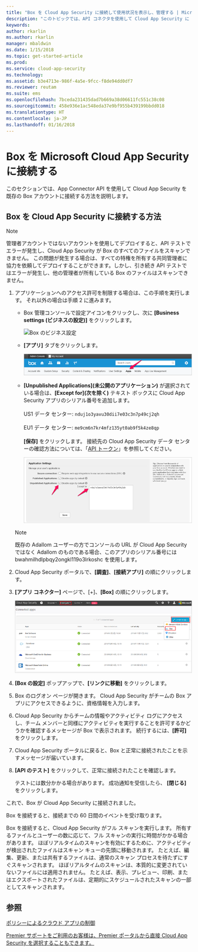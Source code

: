 ```yaml
---
title: "Box を Cloud App Security に接続して使用状況を表示し、管理する | Microsoft Docs"
description: "このトピックでは、API コネクタを使用して Cloud App Security に Box アプリを接続する方法に関する情報を提供します。"
keywords: 
author: rkarlin
ms.author: rkarlin
manager: mbaldwin
ms.date: 1/15/2018
ms.topic: get-started-article
ms.prod: 
ms.service: cloud-app-security
ms.technology: 
ms.assetid: b3e4713e-986f-4a5e-9fcc-f8de94dd0df7
ms.reviewer: reutam
ms.suite: ems
ms.openlocfilehash: 7bceda231435dad7b669a38d06611fc551c38c08
ms.sourcegitcommit: 458e936e1ac548eda37e9bf955b439199bbdd018
ms.translationtype: HT
ms.contentlocale: ja-JP
ms.lasthandoff: 01/16/2018
---
```

# <a name="connect-box-to-microsoft-cloud-app-security"></a>Box を Microsoft Cloud App Security に接続する
このセクションでは、App Connector API を使用して Cloud App Security を既存の Box アカウントに接続する方法を説明します。  
  
## <a name="how-to-connect-box-to-cloud-app-security"></a>Box を Cloud App Security に接続する方法  
  
> [!NOTE]  
>  管理者アカウントではないアカウントを使用してデプロイすると、API テストでエラーが発生し、Cloud App Security が Box のすべてのファイルをスキャンできません。 この問題が発生する場合は、すべての特権を所有する共同管理者に協力を依頼してデプロイすることができます。しかし、引き続き API テストではエラーが発生し、他の管理者が所有している Box のファイルはスキャンできません。  
  
1.  アプリケーションへのアクセス許可を制限する場合は、この手順を実行します。 それ以外の場合は手順 2 に進みます。  
  
    -   Box 管理コンソールで設定アイコンをクリックし、次に **[Business settings (ビジネスの設定)]** をクリックします。  
  
         ![Box のビジネス設定](./media/box-business-settings.png "Box のビジネス設定")  
  
    -   **[アプリ]** タブをクリックします。  
  
         ![Box アプリ](./media/box-apps.png "Box アプリ")  
  
    -   **[Unpublished Applications]\(未公開のアプリケーション\)** が選択されている場合は、**[Except for]\(次を除く\)** テキスト ボックスに Cloud App Security アプリのシリアル番号を追加します。<br></br>US1 データ センター: `nduj1o3yavu30dii7e03c3n7p49cj2qh` <br></br>EU1 データ センター: `me9cm6n7kr4mfz135yt0ab9f5k4ze8qp`<br></br>**[保存]** をクリックします。 接続先の Cloud App Security データ センターの確認方法については、「[API トークン](api-tokens.md)」を参照してください。 
  
         ![Box の [次を除く] 設定](./media/box-settings-except-for.png "Box の [次を除く] 設定")  
  
    > [!NOTE]  
    >  既存の Adallom ユーザーの方でコンソールの URL が Cloud App Security ではなく Adallom のものである場合、このアプリのシリアル番号には bwahmilhdlpbqy2ongkl119o3lrkoshc を使用します。  
  
2.  Cloud App Security ポータルで、**[調査]**、**[接続アプリ]** の順にクリックします。  
  
3.  **[アプリ コネクター]** ページで、[+]、**[Box]** の順にクリックします。  
  
     ![Box の接続](./media/connect-box.png "Box の接続")  
  
4.  **[Box の設定]** ポップアップで、**[リンクに移動]** をクリックします。  
  
5.  Box のログオン ページが開きます。 Cloud App Security がチームの Box アプリにアクセスできるように、資格情報を入力します。  
  
6.  Cloud App Security からチームの情報やアクティビティ ログにアクセスし、チーム メンバーと同様にアクティビティを実行することを許可するかどうかを確認するメッセージが Box で表示されます。 続行するには、**[許可]** をクリックします。  
  
7.  Cloud App Security ポータルに戻ると、Box と正常に接続されたことを示すメッセージが届いています。  
  
8.  **[API のテスト]** をクリックして、正常に接続されたことを確認します。  
  
     テストには数分かかる場合があります。 成功通知を受信したら、 **[閉じる]** をクリックします。  
  
これで、Box が Cloud App Security に接続されました。  
 
Box を接続すると、接続までの 60 日間のイベントを受け取ります。
  
Box を接続すると、Cloud App Security がフル スキャンを実行します。 所有するファイルとユーザーの数に応じて、フル スキャンの実行に時間がかかる場合があります。 ほぼリアルタイムのスキャンを有効にするために、アクティビティが検出されたファイルはスキャン キューの先頭に移動されます。 たとえば、編集、更新、または共有するファイルは、通常のスキャン プロセスを待たずにすぐスキャンされます。 ほぼリアルタイムのスキャンは、本質的に変更されていないファイルには適用されません。 たとえば、表示、プレビュー、印刷、またはエクスポートされたファイルは、定期的にスケジュールされたスキャンの一部としてスキャンされます。
  
## <a name="see-also"></a>参照  
[ポリシーによるクラウド アプリの制御](control-cloud-apps-with-policies.md)   

[Premier サポートをご利用のお客様は、Premier ポータルから直接 Cloud App Security を選択することもできます。](https://premier.microsoft.com/)  
  
  